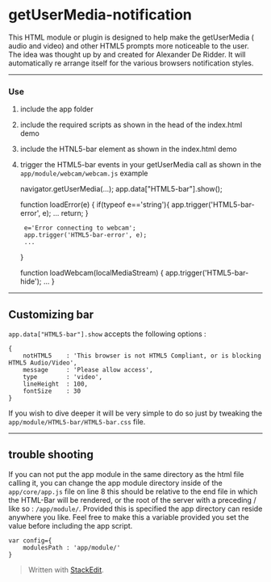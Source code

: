 getUserMedia-notification
=========================

This HTML module or plugin is designed to help make the getUserMedia ( audio and video) and other HTML5 prompts more noticeable to the user. The idea was thought up by and created for Alexander De Ridder. It will automatically re arrange itself for the various browsers notification styles.

---
### Use
1) include the app folder  
2) include the required scripts as shown in the head of the index.html demo 

    <script src='app/core/app.js'></script>
    <script src='app/core/app-polyfills.js'></script>
    <script src='app/config/app.js'></script>

3) include the HTNL5-bar element as shown in the index.html demo 

    <section class='appModule HTML5-bar' 
        data-moduletype='HTML5-bar'
        data-css='true' 
        data-html='true'></section>

4) trigger the HTML5-bar events in your getUserMedia call as shown in the `` app/module/webcam/webcam.js `` example
    
    navigator.getUserMedia(...);
    app.data["HTML5-bar"].show();
    
    function loadError(e) {
        if(typeof e=='string'){
            app.trigger('HTML5-bar-error', e);
            ...
            return;
        }
        
        e='Error connecting to webcam';
        app.trigger('HTML5-bar-error', e);
        ...
    }
    
    function loadWebcam(localMediaStream) {
        app.trigger('HTML5-bar-hide');
        ...
    }

---
## Customizing bar

`` app.data["HTML5-bar"].show `` accepts the following options :

    {
        notHTML5    : 'This browser is not HTML5 Compliant, or is blocking HTML5 Audio/Video',
        message     : 'Please allow access',
        type        : 'video',
        lineHeight  : 100,
        fontSize    : 30
    }

If you wish to dive deeper it will be very simple to do so just by tweaking the  `` app/module/HTML5-bar/HTML5-bar.css `` file.

---
## trouble shooting

If you can not put the app module in the same directory as the html file calling it, you can change the app module directory inside of the `` app/core/app.js `` file on line 8 this should be relative to the end file in which the HTML-Bar will be rendered, or the root of the server with a preceding / like so : `` /app/module/ ``. Provided this is specified the app directory can reside anywhere you like. Feel free to make this a variable provided you set the value before including the app script.

    var config={
        modulesPath : 'app/module/'
    }


> Written with [StackEdit](https://stackedit.io/).